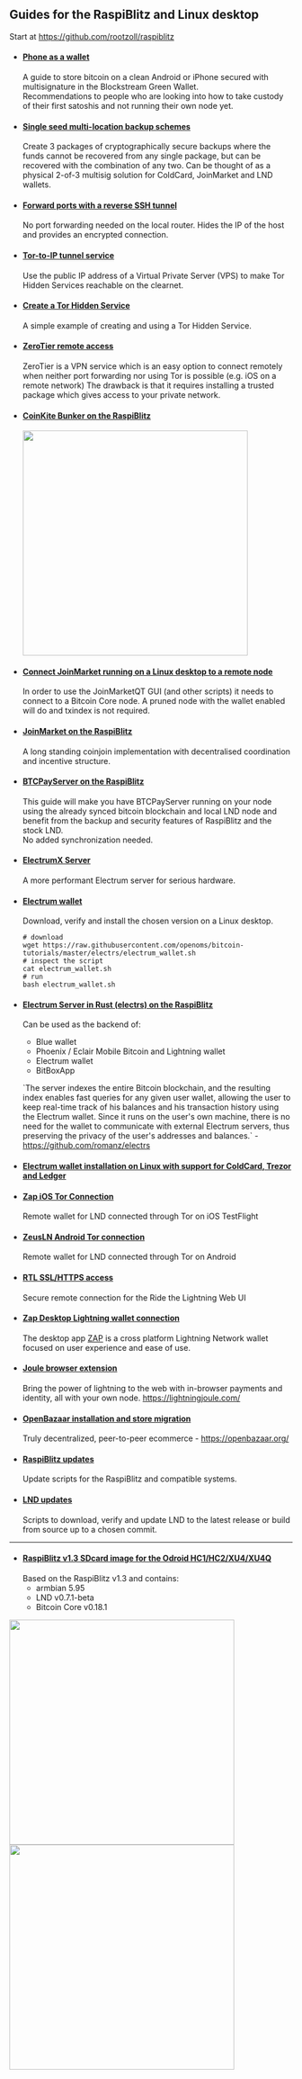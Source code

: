 ## Guides for the RaspiBlitz and Linux desktop

Start at <https://github.com/rootzoll/raspiblitz>
* #### [Phone as a wallet](phonewallet.md)
    A guide to store bitcoin on a clean Android or iPhone secured with multisignature in the Blockstream Green Wallet.  
    Recommendations to people who are looking into how to take custody of their first satoshis and not running their own node yet.
* #### [Single seed multi-location backup schemes](backups/README.md)
    Create 3 packages of cryptographically secure backups where the funds cannot be recovered from any single package, but can be recovered with the combination of any two. Can be thought of as a physical 2-of-3 multisig solution for ColdCard, JoinMarket and LND wallets.
* #### [Forward ports with a reverse SSH tunnel](ssh_tunnel.md)
    No port forwarding needed on the local router.
    Hides the IP of the host and provides an encrypted connection. 
* #### [Tor-to-IP tunnel service](tor2ip_tunnel.md)
     Use the public IP address of a Virtual Private Server (VPS) to make Tor Hidden Services reachable on the clearnet.
* #### [Create a Tor Hidden Service](tor_hidden_service_example.md)
    A simple example of creating and using a Tor Hidden Service.
* #### [ZeroTier remote access](zerotier/README.md)
    ZeroTier is a VPN service which is an easy option to connect remotely when neither port forwarding nor using Tor is possible (e.g. iOS on a remote network)
    The drawback is that it requires installing a trusted package which gives access to your private network.
* #### [CoinKite Bunker on the RaspiBlitz](ckbunker_on_blitz.md)
    <p align="left">
    <img width="400" src="./images/ckbunker.starthsm.jpg">
    </p>
* #### [Connect JoinMarket running on a Linux desktop to a remote node](joinmarket/joinmarket_desktop_to_blitz.md)
    In order to use the JoinMarketQT GUI (and other scripts) it needs to connect to a Bitcoin Core node. A pruned node with the wallet enabled will do and txindex is not required.
* #### [JoinMarket on the RaspiBlitz](joinmarket/README.md)
    A long standing coinjoin implementation with decentralised coordination and incentive structure.
* #### [BTCPayServer on the RaspiBlitz](BTCPayServer/README.md)
    This guide will make you have BTCPayServer running on your node using the already synced bitcoin blockchain and local LND node and benefit from the backup and security features of RaspiBlitz and the stock LND.  
    No added synchronization needed. 

* #### [ElectrumX Server](electrumx.md)  
    A more performant Electrum server for serious hardware.

* #### [Electrum wallet](electrs/electrum_wallet.sh)
    Download, verify and install the chosen version on a Linux desktop.
    ```
    # download
    wget https://raw.githubusercontent.com/openoms/bitcoin-tutorials/master/electrs/electrum_wallet.sh 
    # inspect the script
    cat electrum_wallet.sh
    # run
    bash electrum_wallet.sh
    ```
* #### [Electrum Server in Rust (electrs) on the RaspiBlitz](electrs/README.md)
    Can be used as the backend of:
    * Blue wallet
    * Phoenix / Eclair Mobile Bitcoin and Lightning wallet
    * Electrum wallet
    * BitBoxApp

    \`The server indexes the entire Bitcoin blockchain, and the resulting index enables fast queries for any given user wallet, allowing the user to keep real-time track of his balances and his transaction history using the Electrum wallet. Since it runs on the user's own machine, there is no need for the wallet to communicate with external Electrum servers, thus preserving the privacy of the user's addresses and balances.\` - <https://github.com/romanz/electrs>

* #### [Electrum wallet installation on Linux with support for ColdCard, Trezor and Ledger](Electrum_ColdCard_Trezor_Ledger_EPS.md)

* #### [Zap iOS Tor Connection](Zap_to_RaspiBlitz_through_Tor.md)
    Remote wallet for LND connected through Tor on iOS TestFlight
    
* #### [ZeusLN Android Tor connection](Zeus_to_RaspiBlitz_through_Tor.md)
    Remote wallet for LND connected through Tor on Android

* #### [RTL SSL/HTTPS access](nginx/README.md)
    Secure remote connection for the Ride the Lightning Web UI

* #### [Zap Desktop Lightning wallet connection](ZAPtoRaspiBolt/README.md)  
    The desktop app [ZAP](https://github.com/LN-Zap/zap-desktop) is a cross platform Lightning Network wallet focused on user experience and ease of use.

* #### [Joule browser extension](JouleToRaspiBlitz.md) 
    Bring the power of lightning to the web with in-browser payments and identity, all with your own node. <https://lightningjoule.com/>

* #### [OpenBazaar installation and store migration](https://gist.github.com/openoms/ba843f7c44ff9c7ca0b5a80e12a0aeb4)
    Truly decentralized, peer-to-peer ecommerce - https://openbazaar.org/

* ####  [RaspiBlitz updates](raspiblitz.updates/README.md)
    Update scripts for the RaspiBlitz and compatible systems.

* #### [LND updates](https://github.com/openoms/lightning-node-management/blob/master/lnd.updates/README.md)
    Scripts to download, verify and update LND to the latest release or build from source up to a chosen commit.
---

* #### [RaspiBlitz v1.3 SDcard image for the Odroid HC1/HC2/XU4/XU4Q](https://github.com/openoms/raspiblitz/releases/tag/v1.3)
    Based on the RaspiBlitz v1.3 and contains:
    * armbian 5.95
    * LND v0.7.1-beta 
    * Bitcoin Core v0.18.1

<p align="left">
  <img width="400" src="./images/HC1.jpeg">
  <img width="400" src="./images/XU4.jpeg">
</p>
